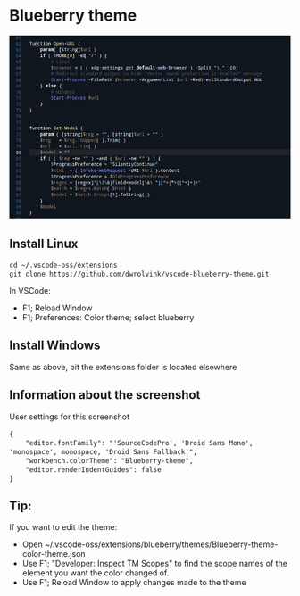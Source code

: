 # Blueberry theme

![alt text](2019-02-06_16-35.png)


## Install Linux
```
cd ~/.vscode-oss/extensions
git clone https://github.com/dwrolvink/vscode-blueberry-theme.git
```
In VSCode:
 - F1; Reload Window
 - F1; Preferences: Color theme; select blueberry
 
## Install Windows
Same as above, bit the extensions folder is located elsewhere

## Information about the screenshot
User settings for this screenshot
```
{
    "editor.fontFamily": "'SourceCodePro', 'Droid Sans Mono', 'monospace', monospace, 'Droid Sans Fallback'",
    "workbench.colorTheme": "Blueberry-theme",
    "editor.renderIndentGuides": false
}
```

## Tip:
If you want to edit the theme:
 - Open ~/.vscode-oss/extensions/blueberry/themes/Blueberry-theme-color-theme.json
 - Use F1; "Developer: Inspect TM Scopes" to find the scope names of the element you want the color changed of.
 - Use F1; Reload Window to apply changes made to the theme
 
